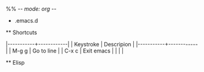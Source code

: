 %% -*- mode: org -*-

* .emacs.d

** Shortcuts

|-----------+------------|
| Keystroke | Descripion |
|-----------+------------|
| M-g g     | Go to line |
| C-x c     | Exit emacs |
|           |            |


** Elisp

